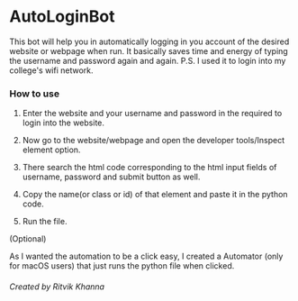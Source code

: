 # AutoLoginBot
This bot will help you in automatically logging in you account of the desired website or webpage when run. It basically saves time and energy of typing the username and password again and again.
P.S. I used it to login into my college's wifi network.

### How to use

1. Enter the website and your username and password in the required to login into the website.


2. Now go to the website/webpage and open the developer tools/Inspect element option.
3. There search the html code corresponding to the html input fields of username, password and submit button as well.
4. Copy the name(or class or id) of that element and paste it in the python code.
5. Run the file.

(Optional)

As I wanted the automation to be a click easy, I created a Automator (only for macOS users) that just runs the python file when clicked.

###### Created by Ritvik Khanna
